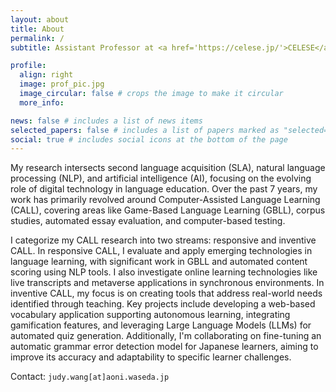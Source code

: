 ```yaml
---
layout: about
title: About
permalink: /
subtitle: Assistant Professor at <a href='https://celese.jp/'>CELESE</a>, Waseda University

profile:
  align: right
  image: prof_pic.jpg
  image_circular: false # crops the image to make it circular
  more_info: 

news: false # includes a list of news items
selected_papers: false # includes a list of papers marked as "selected={true}"
social: true # includes social icons at the bottom of the page
---
```


My research intersects second language acquisition (SLA), natural language processing (NLP), and artificial intelligence (AI), focusing on the evolving role of digital technology in language education. Over the past 7 years, my work has primarily revolved around Computer-Assisted Language Learning (CALL), covering areas like Game-Based Language Learning (GBLL), corpus studies, automated essay evaluation, and computer-based testing.

I categorize my CALL research into two streams: responsive and inventive CALL. In responsive CALL, I evaluate and apply emerging technologies in language learning, with significant work in GBLL and automated content scoring using NLP tools. I also investigate online learning technologies like live transcripts and metaverse applications in synchronous environments. In inventive CALL, my focus is on creating tools that address real-world needs identified through teaching. Key projects include developing a web-based vocabulary application supporting autonomous learning, integrating gamification features, and leveraging Large Language Models (LLMs) for automated quiz generation. Additionally, I'm collaborating on fine-tuning an automatic grammar error detection model for Japanese learners, aiming to improve its accuracy and adaptability to specific learner challenges.

Contact: `judy.wang[at]aoni.waseda.jp`
